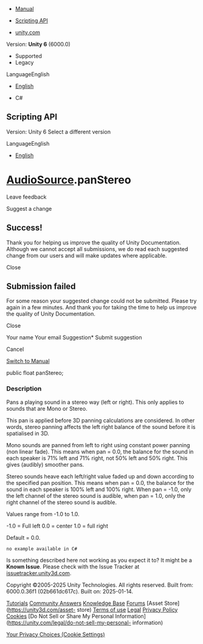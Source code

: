 [ ]()

  * [Manual](../Manual/index.html)
  * [Scripting API](../ScriptReference/index.html)

  * [unity.com](https://unity.com/)

Version: **Unity 6** (6000.0)

  * Supported
  * Legacy

LanguageEnglish

  * [English]()

  * C#

[ ](https://docs.unity3d.com)

## Scripting API

Version: Unity 6 Select a different version

LanguageEnglish

  * [English]()

#  [AudioSource](AudioSource.html).panStereo

Leave feedback

Suggest a change

## Success!

Thank you for helping us improve the quality of Unity Documentation. Although
we cannot accept all submissions, we do read each suggested change from our
users and will make updates where applicable.

Close

## Submission failed

For some reason your suggested change could not be submitted. Please <a>try
again</a> in a few minutes. And thank you for taking the time to help us
improve the quality of Unity Documentation.

Close

Your name Your email Suggestion* Submit suggestion

Cancel

[Switch to Manual](../Manual/class-AudioSource.html "Go to AudioSource
Component in the Manual")

public float panStereo;

### Description

Pans a playing sound in a stereo way (left or right). This only applies to
sounds that are Mono or Stereo.

This pan is applied before 3D panning calculations are considered. In other
words, stereo panning affects the left right balance of the sound before it is
spatialised in 3D.  
  
Mono sounds are panned from left to right using constant power panning (non
linear fade). This means when pan = 0.0, the balance for the sound in each
speaker is 71% left and 71% right, not 50% left and 50% right. This gives
(audibly) smoother pans.  
  
Stereo sounds heave each left/right value faded up and down according to the
specified pan position. This means when pan = 0.0, the balance for the sound
in each speaker is 100% left and 100% right. When pan = -1.0, only the left
channel of the stereo sound is audible, when pan = 1.0, only the right channel
of the stereo sound is audible.  
  
Values range from -1.0 to 1.0.  
  
-1.0 = Full left 0.0 = center 1.0 = full right  
  
Default = 0.0.

    
    
    no example available in C#

Is something described here not working as you expect it to? It might be a
**Known Issue**. Please check with the Issue Tracker at
[issuetracker.unity3d.com](https://issuetracker.unity3d.com).

Copyright ©2005-2025 Unity Technologies. All rights reserved. Built from:
6000.0.36f1 (02b661dc617c). Built on: 2025-01-14.

[Tutorials](https://unity3d.com/learn) [Community
Answers](https://answers.unity3d.com) [Knowledge
Base](https://support.unity3d.com/hc/en-us)
[Forums](https://forum.unity3d.com) [Asset Store](https://unity3d.com/asset-
store) [Terms of use](https://docs.unity3d.com/Manual/TermsOfUse.html)
[Legal](https://unity.com/legal) [Privacy
Policy](https://unity.com/legal/privacy-policy)
[Cookies](https://unity.com/legal/cookie-policy) [Do Not Sell or Share My
Personal Information](https://unity.com/legal/do-not-sell-my-personal-
information)

[Your Privacy Choices (Cookie Settings)](javascript:void\(0\);)


